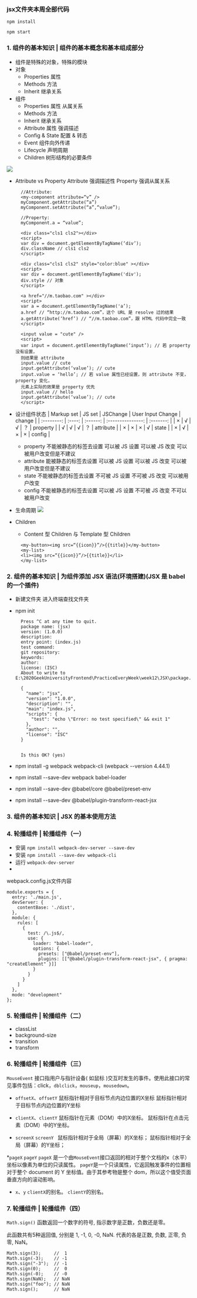 ### jsx文件夹本周全部代码 
  `npm install`

  `npm start`

### 1. 组件的基本知识 | 组件的基本概念和基本组成部分

- 组件是特殊的对象，特殊的模块
- 对象
  - Properties 属性
  - Methods 方法
  - Inherit 继承关系
- 组件
  - Properties 属性 从属关系
  - Methods 方法
  - Inherit 继承关系
  - Attribute 属性 强调描述
  - Config & State 配置 & 转态
  - Event 组件向外传递
  - Lifecycle 声明周期
  - Children 树形结构的必要条件

![](img/component.jpg)

- Attribute vs Property
  Attribute 强调描述性 Property 强调从属关系

  ```
    //Attribute:
    <my-component attribute=“v” />
    myComponent.getAttribute(“a”)
    myComponent.setAttribute(“a”,“value”);

    //Property:
    myComponent.a = “value”;
  ```

  ```
    <div class="cls1 cls2"></div>
    <script>
    var div = document.getElementByTagName(‘div’);
    div.className // cls1 cls2
    </script>
  ```

  ```
    <div class="cls1 cls2" style="color:blue" ></div>
    <script>
    var div = document.getElementByTagName('div');
    div.style // 对象
    </script>
  ```

  ```
    <a href="//m.taobao.com" ></div>
    <script>
    var a = document.getElementByTagName('a’);
    a.href // “http://m.taobao.com”，这个 URL 是 resolve 过的结果
    a.getAttribute(‘href’) // “//m.taobao.com”，跟 HTML 代码中完全一致
    </script>
  ```

  ```
    <input value = "cute" />
    <script>
    var input = document.getElementByTagName(‘input’); // 若 property 没有设置，
    则结果是 attribute
    input.value // cute
    input.getAttribute(‘value’); // cute
    input.value = ‘hello’; // 若 value 属性已经设置，则 attribute 不变，property 变化，
    元素上实际的效果是 property 优先
    input.value // hello
    input.getAttribute(‘value’); // cute
    </script>
  ```

- 设计组件状态
  | Markup set | JS set | JSChange | User Input Change |  change   |
  | :--------: | :----: | :------: | :---------------: | :-------: |
  |     ×      |   √    |    √     |        ？         | property  |
  |     √      |   √    |    √     |        ？         | attribute |
  |     ×      |   ×    |    ×     |         √         |   state   |
  |     ×      |   √    |    ×     |         ×         |  config   |

  - property 不能被静态的标签去设置 可以被 JS 设置 可以被 JS 改变 可以被用户改变但是不建议
  - attribute 能被静态的标签去设置 可以被 JS 设置 可以被 JS 改变 可以被用户改变但是不建议
  - state 不能被静态的标签去设置 不可被 JS 设置 不可被 JS 改变 可以被用户改变
  - config 不能被静态的标签去设置 可以被 JS 设置 不可被 JS 改变 不可以被用户改变

- 生命周期
  ![](img/lifecycle.png)

- Children
  - Content 型 Children 与 Template 型 Children
  ```
    <my-button><img src=“{{icon}}”/>{{title}}</my-button>
    <my-list>
    <li><img src=“{{icon}}”/>{{title}}</li>
    </my-list>
  ```

### 2. 组件的基本知识 | 为组件添加 JSX 语法(环境搭建)(JSX 是 babel 的一个插件)

- 新建文件夹 进入终端查找文件夹
- npm init

  ```
    Press ^C at any time to quit.
    package name: (jsx)
    version: (1.0.0)
    description:
    entry point: (index.js)
    test command:
    git repository:
    keywords:
    author:
    license: (ISC)
    About to write to E:\2020GeekUniversityFrontend\PracticeEveryWeek\week12\JSX\package.json:

    {
      "name": "jsx",
      "version": "1.0.0",
      "description": "",
      "main": "index.js",
      "scripts": {
        "test": "echo \"Error: no test specified\" && exit 1"
      },
      "author": "",
      "license": "ISC"
    }


    Is this OK? (yes)
  ```

- npm install -g webpack webpack-cli (webpack --version 4.44.1)
- npm install --save-dev webpack babel-loader
- npm install --save-dev @babel/core @babel/preset-env
- npm install --save-dev @babel/plugin-transform-react-jsx

### 3. 组件的基本知识 | JSX 的基本使用方法

### 4. 轮播组件 | 轮播组件（一）

- 安装 `npm install webpack-dev-server --save-dev`
- 安装 `npm install --save-dev webpack-cli`
- 运行 `webpack-dev-server`
- 
webpack.config.js文件内容
```
module.exports = {
  entry: './main.js',
  devServer: {
    contentBase: './dist',
  },
  module: {
    rules: [
      {
        test: /\.js$/,
        use: {
          loader: "babel-loader",
          options: {
            presets: ["@babel/preset-env"],
            plugins: [["@babel/plugin-transform-react-jsx", { pragma: "createElement" }]]
          }
        }
      }
    ]
  },
  mode: "development"
};
```

### 5. 轮播组件 | 轮播组件（二）
* classList
* background-size
* transition
* transform

### 6. 轮播组件 | 轮播组件（三）

`MouseEvent` 接口指用户与指针设备( 如鼠标 )交互时发生的事件。使用此接口的常见事件包括：click，`dblclick`，`mouseup`，`mousedown`。

* `offsetX`、`offsetY`
鼠标指针相对于目标节点内边位置的X坐标
鼠标指针相对于目标节点内边位置的Y坐标

* `clientX`、`clientY`
鼠标指针在元素（DOM）中的X坐标。
鼠标指针在点击元素（DOM）中的Y坐标。

* `screenX` `screenY `
鼠标指针相对于全局（屏幕）的X坐标；
鼠标指针相对于全局（屏幕）的Y坐标；

*`pageX` `pageY`
`pageX` 是一个由`MouseEvent`接口返回的相对于整个文档的x（水平）坐标以像素为单位的只读属性。
`pageY`是一个只读属性，它返回触发事件的位置相对于整个 document 的 Y 坐标值。由于其参考物是整个 dom，所以这个值受页面垂直方向的滚动影响。

* `x`、`y`
`clientX`的别名。
`clientY`的别名。

### 7. 轮播组件 | 轮播组件（四）
`Math.sign()` 函数返回一个数字的符号, 指示数字是正数，负数还是零。

此函数共有5种返回值, 分别是 1, -1, 0, -0, NaN. 代表的各是正数, 负数, 正零, 负零, NaN。

```
Math.sign(3);     //  1
Math.sign(-3);    // -1
Math.sign("-3");  // -1
Math.sign(0);     //  0
Math.sign(-0);    // -0
Math.sign(NaN);   // NaN
Math.sign("foo"); // NaN
Math.sign();      // NaN
```


###

